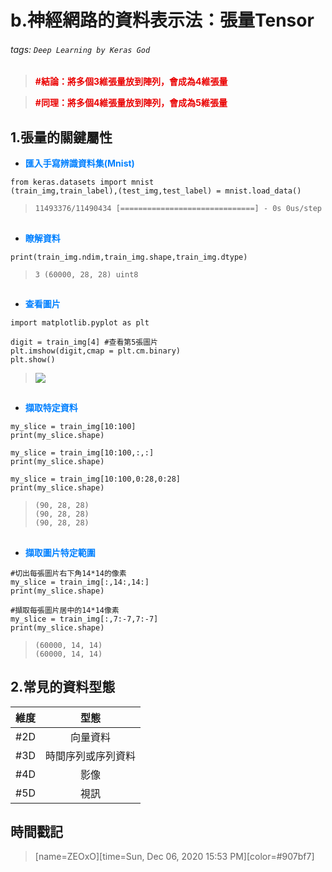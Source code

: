 # b.神經網路的資料表示法：張量Tensor

###### tags: `Deep Learning by Keras God`

> <font color="#EA0000" >**#結論：將多個3維張量放到陣列，會成為4維張量**</font>

> <font color="#EA0000" >**#同理：將多個4維張量放到陣列，會成為5維張量**</font>

## 1.張量的關鍵屬性

* <font color="#0080FF">**匯入手寫辨識資料集(Mnist)**</font>

```python=+
from keras.datasets import mnist
(train_img,train_label),(test_img,test_label) = mnist.load_data()
```

> ```11493376/11490434 [==============================] - 0s 0us/step```
##
* <font color="#0080FF">**瞭解資料**</font>

```python=+
print(train_img.ndim,train_img.shape,train_img.dtype)
```

> ```3 (60000, 28, 28) uint8```
##
* <font color="#0080FF">**查看圖片**</font>

```python=+
import matplotlib.pyplot as plt

digit = train_img[4] #查看第5張圖片
plt.imshow(digit,cmap = plt.cm.binary)
plt.show()
```

> ![](https://i.imgur.com/tjswIZj.png)

##
* <font color="#0080FF">**擷取特定資料**</font>

```python=+
my_slice = train_img[10:100]
print(my_slice.shape)

my_slice = train_img[10:100,:,:]
print(my_slice.shape)

my_slice = train_img[10:100,0:28,0:28]
print(my_slice.shape)
```

> ```(90, 28, 28)```</br>
> ```(90, 28, 28)```</br>
> ```(90, 28, 28)```

##
* <font color="#0080FF">**擷取圖片特定範圍**</font>

```python=+
#切出每張圖片右下角14*14的像素
my_slice = train_img[:,14:,14:]
print(my_slice.shape)

#擷取每張圖片居中的14*14像素
my_slice = train_img[:,7:-7,7:-7]
print(my_slice.shape)
```

> ```(60000, 14, 14)```</br>
> ```(60000, 14, 14)```

## 2.常見的資料型態


| 維度 |        型態        |
|:----:|:------------------:|
| #2D  |      向量資料      |
| #3D  | 時間序列或序列資料 |
| #4D  |        影像        |
| #5D  |        視訊        |

## 時間戳記

> [name=ZEOxO][time=Sun, Dec 06, 2020 15:53 PM][color=#907bf7]